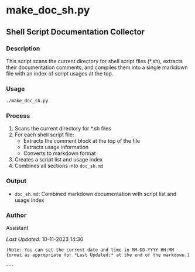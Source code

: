 # make_doc_sh.py

## Shell Script Documentation Collector

### Description
This script scans the current directory for shell script files (*.sh), extracts their documentation comments, and compiles them into a single markdown file with an index of script usages at the top.

### Usage
```bash
./make_doc_sh.py
```

### Process
1. Scans the current directory for *.sh files
2. For each shell script file:
   - Extracts the comment block at the top of the file
   - Extracts usage information
   - Converts to markdown format
3. Creates a script list and usage index
4. Combines all sections into `doc_sh.md`

### Output
- `doc_sh.md`: Combined markdown documentation with script list and usage index

### Author
Assistant

*Last Updated:* 10-11-2023 14:30
```
(Note: You can set the current date and time in MM-DD-YYYY HH:MM format as appropriate for *Last Updated:* at the end of the markdown.)

---

